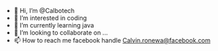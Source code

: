 - 👋 Hi, I’m @Calbotech
- 👀 I’m interested in coding
- 🌱 I’m currently learning java
- 💞️ I’m looking to collaborate on ...
- 📫 How to reach me facebook handle Calvin.ronewa@facebook.com

<!---
Calbotech/Calbotech is a ✨ special ✨ repository because its `README.md` (this file) appears on your GitHub profile.
You can click the Preview link to take a look at your changes.
--->
